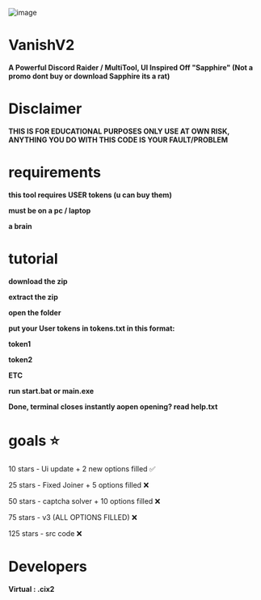 ![image](https://github.com/vanishgg/VanishV2/assets/169748142/d3701c09-db52-4bae-87d5-79cb3b43d3c9)
# VanishV2
**A Powerful Discord Raider / MultiTool, UI Inspired Off "Sapphire" (Not a promo dont buy or download Sapphire its a rat)**

# Disclaimer
**THIS IS FOR EDUCATIONAL PURPOSES ONLY USE AT OWN RISK, ANYTHING YOU DO WITH THIS CODE IS YOUR FAULT/PROBLEM**

# requirements
**this tool requires USER tokens (u can buy them)**

**must be on a pc / laptop**

**a brain**

# tutorial
**download the zip**

**extract the zip**

**open the folder**

**put your User tokens in tokens.txt in this format:**

**token1** 

**token2**

**ETC**

**run start.bat or main.exe**

**Done, terminal closes instantly aopen opening? read help.txt**


# goals ⭐
10 stars - Ui update + 2 new options filled ✅

25 stars - Fixed Joiner + 5 options filled ❌

50 stars - captcha solver + 10 options filled ❌

75 stars - v3 (ALL OPTIONS FILLED) ❌

125 stars - src code ❌

# Developers
**Virtual : .cix2**
